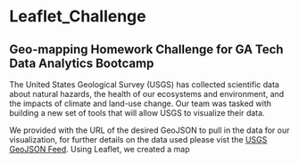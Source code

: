 # Leaflet_Challenge
## Geo-mapping Homework Challenge for GA Tech Data Analytics Bootcamp

The United States Geological Survey (USGS) has collected scientific data about natural hazards, the health of our ecosystems and  environment, and the impacts of climate and land-use change. Our  team was tasked with building a new set of tools that will allow USGS to visualize their data.

We provided with the URL of the desired GeoJSON to pull in the data for our visualization, for further details on the data used please vist the [USGS GeoJSON Feed](https://earthquake.usgs.gov/earthquakes/feed/v1.0/geojson.php). Using Leaflet, we created a map 

